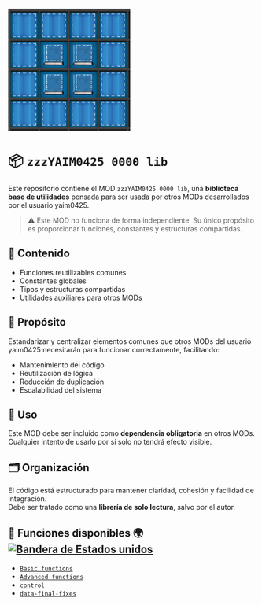![](../../thumbnail.png)


# 📦 `zzzYAIM0425 0000 lib`

Este repositorio contiene el MOD `zzzYAIM0425 0000 lib`, una **biblioteca base de utilidades** pensada para ser usada por otros MODs desarrollados por el usuario yaim0425.

> ⚠️ Este MOD no funciona de forma independiente. Su único propósito es proporcionar funciones, constantes y estructuras compartidas.

## 🧩 Contenido

- Funciones reutilizables comunes
- Constantes globales
- Tipos y estructuras compartidas
- Utilidades auxiliares para otros MODs

## 🧭 Propósito

Estandarizar y centralizar elementos comunes que otros MODs del usuario yaim0425 necesitarán para funcionar correctamente, facilitando:

- Mantenimiento del código
- Reutilización de lógica
- Reducción de duplicación
- Escalabilidad del sistema

## 📌 Uso

Este MOD debe ser incluido como **dependencia obligatoria** en otros MODs.  
Cualquier intento de usarlo por sí solo no tendrá efecto visible.

## 🗂️ Organización

El código está estructurado para mantener claridad, cohesión y facilidad de integración.  
Debe ser tratado como una **librería de solo lectura**, salvo por el autor.

## 📘 Funciones disponibles 🌍 [![Bandera de Estados unidos](https://flagcdn.com/20x15/us.png)](../../README.md)

- [`Basic functions`](./Basic%20functions.md)
- [`Advanced functions`](./Advanced%20functions.md)
- [`control`](./control.md)
- [`data-final-fixes`](./data-final-fixes.md)
